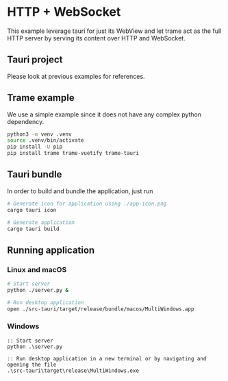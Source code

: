 # HTTP + WebSocket

This example leverage tauri for just its WebView and let trame act as the full HTTP server by serving its content over HTTP and WebSocket.

## Tauri project

Please look at previous examples for references.

## Trame example

We use a simple example since it does not have any complex python dependency.


```bash
python3 -m venv .venv
source .venv/bin/activate
pip install -U pip
pip install trame trame-vuetify trame-tauri
```

## Tauri bundle

In order to build and bundle the application, just run

```bash
# Generate icon for application using ./app-icon.png
cargo tauri icon

# Generate application
cargo tauri build
```

## Running application

### Linux and macOS
```bash
# Start server
python ./server.py &

# Run desktop application
open ./src-tauri/target/release/bundle/macos/MultiWindows.app
```

### Windows
```batch
:: Start server
python .\server.py

:: Run desktop application in a new terminal or by navigating and opening the file
.\src-tauri\target\release\MultiWindows.exe
```
